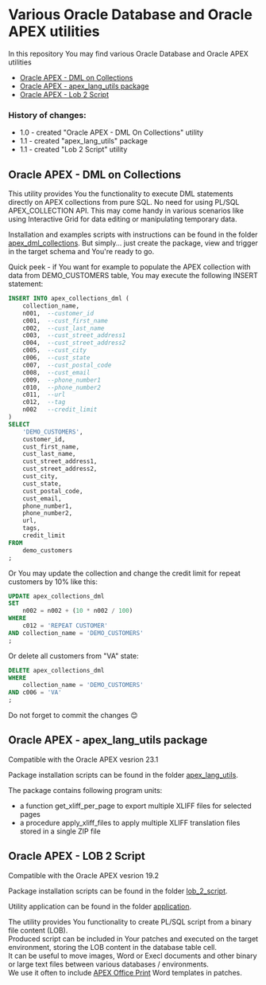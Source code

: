 # Various Oracle Database and Oracle APEX utilities
In this repository You may find various Oracle Database and Oracle APEX utilities

- [Oracle APEX - DML on Collections ](#oracle-apex---dml-on-collections)
- [Oracle APEX - apex_lang_utils package ](#oracle-apex---apex_lang_utils-package)
- [Oracle APEX - Lob 2 Script ](#oracle-apex---lob-2-script)

### History of changes:
- 1.0 - created "Oracle APEX - DML On Collections" utility
- 1.1 - created "apex_lang_utils" package
- 1.1 - created "Lob 2 Script" utility

## Oracle APEX - DML on Collections
This utility provides You the functionality to execute DML statements directly on APEX collections from pure SQL. No need for using PL/SQL APEX_COLLECTION API. This may come handy in various scenarios like using Interactive Grid for data editing or manipulating temporary data.

Installation and examples scripts with instructions can be found in the folder [apex_dml_collections](https://github.com/zorantica/db_apex_utils/tree/main/apex_dml_collections). But simply... just create the package, view and trigger in the target schema and You're ready to go.

Quick peek - if You want for example to populate the APEX collection with data from DEMO_CUSTOMERS table, You may execute the following INSERT statement:

```sql
INSERT INTO apex_collections_dml (
    collection_name, 
    n001,  --customer_id 
    c001,  --cust_first_name 
    c002,  --cust_last_name 
    c003,  --cust_street_address1 
    c004,  --cust_street_address2 
    c005,  --cust_city 
    c006,  --cust_state
    c007,  --cust_postal_code
    c008,  --cust_email
    c009,  --phone_number1
    c010,  --phone_number2
    c011,  --url
    c012,  --tag
    n002   --credit_limit
)
SELECT
    'DEMO_CUSTOMERS',
    customer_id, 
    cust_first_name, 
    cust_last_name, 
    cust_street_address1, 
    cust_street_address2, 
    cust_city, 
    cust_state, 
    cust_postal_code, 
    cust_email, 
    phone_number1, 
    phone_number2, 
    url, 
    tags,
    credit_limit
FROM 
    demo_customers 
;
```

Or You may update the collection and change the credit limit for repeat customers by 10% like this:

```sql
UPDATE apex_collections_dml
SET 
    n002 = n002 + (10 * n002 / 100)
WHERE
    c012 = 'REPEAT CUSTOMER'
AND collection_name = 'DEMO_CUSTOMERS'
;
```

Or delete all customers from "VA" state:

```sql
DELETE apex_collections_dml
WHERE 
    collection_name = 'DEMO_CUSTOMERS'
AND c006 = 'VA'
;
```

Do not forget to commit the changes :blush:

## Oracle APEX - apex_lang_utils package

Compatible with the Oracle APEX vesrion 23.1 

Package installation scripts can be found in the folder [apex_lang_utils](https://github.com/zorantica/db_apex_utils/tree/main/apex_lang_utils).

The package contains following program units:
- a function get_xliff_per_page to export multiple XLIFF files for selected pages 
- a procedure apply_xliff_files to apply multiple XLIFF translation files stored in a single ZIP file

## Oracle APEX - LOB 2 Script
Compatible with the Oracle APEX vesrion 19.2 

Package installation scripts can be found in the folder [lob_2_script](https://github.com/zorantica/db_apex_utils/tree/main/lob_2_script).

Utility application can be found in the folder [application](https://github.com/zorantica/db_apex_utils/tree/main/application).

The utility provides You functionality to create PL/SQL script from a binary file content (LOB).<br>
Produced script can be included in Your patches and executed on the target environment, storing the LOB content in the database table cell.<br>
It can be useful to move images, Word or Execl documents and other binary or large text files between various databases / environments.<br>
We use it often to include [APEX Office Print](#https://www.apexofficeprint.com/index.html) Word templates in patches.